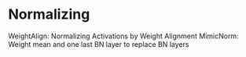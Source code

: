 # Normalizing
WeightAlign: Normalizing Activations by Weight Alignment
MimicNorm: Weight mean and one last BN layer to replace BN layers
